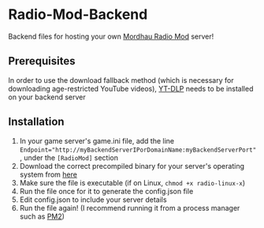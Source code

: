 # Radio-Mod-Backend
Backend files for hosting your own [Mordhau Radio Mod](https://mod.io/g/mordhau/m/radio-mod) server!

## Prerequisites

In order to use the download fallback method (which is necessary for downloading age-restricted YouTube videos), [YT-DLP](https://github.com/yt-dlp/yt-dlp) needs to be installed on your backend server

## Installation

1. In your game server's game.ini file, add the line ```Endpoint="http://myBackendServerIPorDomainName:myBackendServerPort"```, under the ```[RadioMod]``` section
2. Download the correct precompiled binary for your server's operating system from [here](https://github.com/TheSaltySeaCow/Radio-Mod-Backend/releases/latest)
3. Make sure the file is executable (if on Linux, ```chmod +x radio-linux-x```)
4. Run the file once for it to generate the config.json file
5. Edit config.json to include your server details
6. Run the file again! (I recommend running it from a process manager such as [PM2](https://pm2.keymetrics.io/docs/usage/quick-start/))
